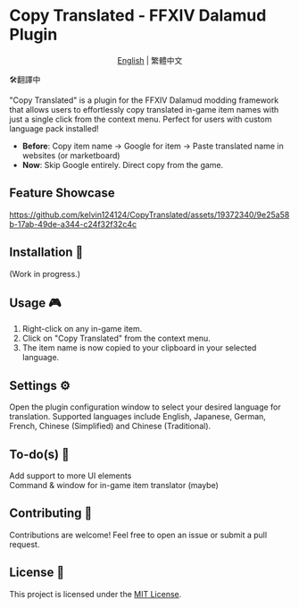 # Copy Translated - FFXIV Dalamud Plugin
<div align="center">

[English](README.md) | 繁體中文

</div>
🛠️翻譯中

"Copy Translated" is a plugin for the FFXIV Dalamud modding framework that allows users to effortlessly copy translated in-game item names with just a single click from the context menu. Perfect for users with custom language pack installed!

  - **Before**: Copy item name -> Google for item -> Paste translated name in websites (or marketboard)
  - **Now**: Skip Google entirely. Direct copy from the game.

## Feature Showcase
https://github.com/kelvin124124/CopyTranslated/assets/19372340/9e25a58b-17ab-49de-a344-c24f32f32c4c

## Installation 🔧
(Work in progress.)

## Usage 🎮
1. Right-click on any in-game item.
2. Click on "Copy Translated" from the context menu.
3. The item name is now copied to your clipboard in your selected language.

## Settings ⚙️
Open the plugin configuration window to select your desired language for translation. Supported languages include 
English, Japanese, German, French, Chinese (Simplified) and Chinese (Traditional).

## To-do(s) 🎯
Add support to more UI elements  
Command & window for in-game item translator (maybe)  

## Contributing 🤝
Contributions are welcome! Feel free to open an issue or submit a pull request.

## License 📜
This project is licensed under the [MIT License](LICENSE).

